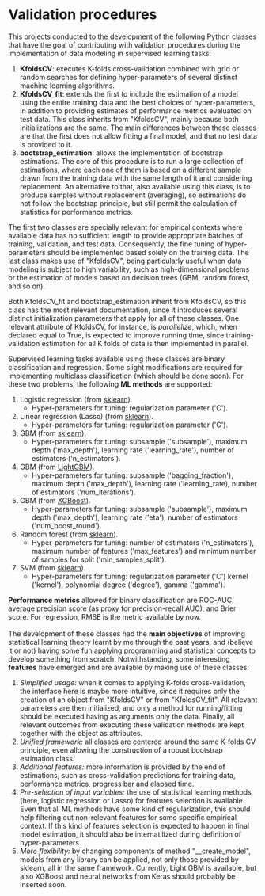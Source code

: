 # Validation procedures

This projects conducted to the development of the following Python classes that have the goal of contributing with validation procedures during the implementation of data modeling in supervised learning tasks:
1. **KfoldsCV**: executes K-folds cross-validation combined with grid or random searches for defining hyper-parameters of several distinct machine learning algorithms.
2. **KfoldsCV_fit**: extends the first to include the estimation of a model using the entire training data and the best choices of hyper-parameters, in addition to providing estimates of performance metrics evaluated on test data. This class inherits from "KfoldsCV", mainly because both initializations are the same. The main differences between these classes are that the first does not allow fitting a final model, and that no test data is provided to it.
3. **bootstrap_estimation**: allows the implementation of bootstrap estimations. The core of this procedure is to run a large collection of estimations, where each one of them is based on a different sample drawn from the training data with the same length of it and considering replacement. An alternative to that, also available using this class, is to produce samples without replacement (averaging), so estimations do not follow the bootstrap principle, but still permit the calculation of statistics for performance metrics.

The first two classes are specially relevant for empirical contexts where available data has no sufficient length to provide appropriate batches of training, validation, and test data. Consequently, the fine tuning of hyper-parameters should be implemented based solely on the training data. The last class makes use of "KfoldsCV", being particularly useful when data modeling is subject to high variability, such as high-dimensional problems or the estimation of models based on decision trees (GBM, random forest, and so on).

Both KfoldsCV_fit and bootstrap_estimation inherit from KfoldsCV, so this class has the most relevant documentation, since it introduces several distinct initialization parameters that apply for all of these classes. One relevant attribute of KfoldsCV, for instance, is *parallelize*, which, when declared equal to True, is expected to improve running time, since training-validation estimation for all K folds of data is then implemented in parallel.

Supervised learning tasks available using these classes are binary classification and regression. Some slight modifications are
required for implementing multiclass classification (which should be done soon). For these two problems, the following **ML methods**
are supported:
1. Logistic regression (from [sklearn](https://scikit-learn.org/stable/modules/generated/sklearn.linear_model.LogisticRegression.html)).
    * Hyper-parameters for tuning: regularization parameter ('C').
2. Linear regression (Lasso) (from [sklearn](https://scikit-learn.org/stable/modules/generated/sklearn.linear_model.Lasso.html)).
    * Hyper-parameters for tuning: regularization parameter ('C').
3. GBM (from [sklearn](https://scikit-learn.org/stable/modules/generated/sklearn.ensemble.GradientBoostingClassifier.html)).
    * Hyper-parameters for tuning: subsample ('subsample'), maximum depth ('max_depth'), learning rate ('learning_rate'), number of estimators ('n_estimators').
4. GBM (from [LightGBM](https://lightgbm.readthedocs.io/en/latest/Parameters.html)).
    * Hyper-parameters for tuning: subsample ('bagging_fraction'), maximum depth ('max_depth'), learning rate ('learning_rate), number of estimators ('num_iterations').
5. GBM (from [XGBoost](https://xgboost.readthedocs.io/en/latest/parameter.html#xgboost-parameters)).
    * Hyper-parameters for tuning: subsample ('subsample'), maximum depth ('max_depth'), learning rate ('eta'), number of estimators ('num_boost_round').
6. Random forest (from [sklearn](https://scikit-learn.org/stable/modules/generated/sklearn.ensemble.RandomForestClassifier.html)).
    * Hyper-parameters for tuning: number of estimators ('n_estimators'), maximum number of features ('max_features') and minimum
    number of samples for split ('min_samples_split').
7. SVM (from [sklearn](https://scikit-learn.org/stable/modules/generated/sklearn.svm.SVC.html)).
    * Hyper-parameters for tuning: regularization parameter ('C') kernel ('kernel'), polynomial degree ('degree'), gamma ('gamma').

**Performance metrics** allowed for binary classification are ROC-AUC, average precision score (as proxy for precision-recall AUC), and Brier score. For regression, RMSE is the metric available by now.
<br>
<br>
The development of these classes had the **main objectives** of improving statistical learning theory learnt by me through the past years, and (believe it or not) having some fun applying programming and statistical concepts to develop something from scratch. Notwithstanding, some interesting **features** have emerged and are available by making use of these classes:
1. *Simplified usage:* when it comes to applying K-folds cross-validation, the interface here is maybe more intuitive, since it requires only the creation of an object from "KfoldsCV" or from "KfoldsCV_fit". All relevant parameters are then initialized, and only a method for running/fitting should be executed having as arguments only the data. Finally, all relevant outcomes from executing these validation methods are kept together with the object as attributes.
2. *Unified framework:* all classes are centered around the same K-folds CV principle, even allowing the construction of a robust bootstrap estimation class.
3. *Additional features:* more information is provided by the end of estimations, such as cross-validation predictions for training data, performance metrics, progress bar and elapsed time.
4. *Pre-selection of input variables:* the use of statistical learning methods (here, logistic regression or Lasso) for features selection is available. Even that all ML methods have some kind of regularization, this should help filtering out non-relevant features for some specific empirical context. If this kind of features selection is expected to happen in final model estimation, it should also be internatilized during definition of hyper-parameters.
5. *More flexibility:* by changing components of method "\__create_model", models from any library can be applied, not only those provided by sklearn, all in the same framework. Currently, Light GBM is available, but also XGBoost and neural networks from Keras should probably be inserted soon.
